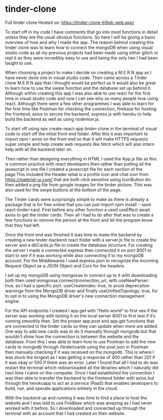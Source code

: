 # tinder-clone
Full tinder clone
Hosted on: https://tinder-clone-b1bdc.web.app/

To start off in my code I have comments that go into most functions in detail unless they are the usual obvious functions. So here I will be giving a basic overview of how and why I made the app. The reason behind creating this tinder clone was to learn how to connect the mongoDB when using visual studio code as all my previous projects had been made using either glitch or repl.it as they were incredibly easy to use and being the only two I had been taught to use. 


When choosing a project to make I decide on creating a M.E.R.N app as I have never done one in visual studio code. Then came across a Tinder clone M.E.R.N app that I thought would be perfect as It would also be great to learn how to use the swipe function and the database set up behind it. Although within creating this app I was also able to use react for the first time in visual studio code and now I can see why so many people love using react. Although there were a few other programmes I was able to learn for the first time like Postman for checking the connection, firebase for hosting the frontend, axios to secure the backend, express js with heroku to help build the backend as well as using nodemon.js.


To start off using npx create-react-app tinder-clone in the terminal of visual code to start off the initial front end folder. After this it was important to import npm i axios on the front end so that it will make HTTPS requests super simple and help create web requests like fetch which will also intern help with all the backend later on.

Then rather than designing everything in HTML I used the App.js file as this is common practice with react developers then rather than putting all the javascript in one file I created a javascript file for each section of the page.This included the Header what is a profile icon and chat icon from https://material-ui.com/ that are both click sensitive using IconButton div then added a png file from google images for the tinder picture. This was also used for the swipe buttons at the bottom of the page.


The Tinder cards were surprisingly simple to make as there is already a package that is for free online that you can just import npm install --save react-tinder-card.  First before any other function a used useEffect await axios to get the tinder cards. Then all I had to do after that was to create a few functions to remove the person at the front and let the program know that they had left. 

Once the front end was finished It was time to make the backend by creating a new tinder-backend react folder with a server.js file to create the server and a dbCards.js file to create the database structure. For creating the server I made a connected express then connected it on port 8001 to start to see if it was working while also connecting it to my mongoDB account. For the Middlewares I used express.json to recognize the incoming Request Object as a JSON Object and Cors for the headers. 

 

I set up my mongoDB using mongoose to connect up to it with downloading both then used mongoose.connect(connection_url,  with useNewParser: true, as I had a specific port. useCreateIndex: true, to avoid deprecation warnings from the MongoDB driver and finally useUnifiedTopology: true, for to opt in to using the MongoDB driver's new connection management engine. 

For the API endpoints I created I app.get with “Hello world” to first see if the server was working with testing it on the local server 8001 to first test if it’s running smoothly then. Set the proper app.post and app.get functions that are connected to the tinder cards so they can update when more are added. One way to add new cards was to do it manually through mongodb but that wouldn’t show how the connection is between the website and the database. From this I was able to learn how to use Postman to add the new cards to mongodb through /tinder/cards using the post json in Postman then manually checking if it was received on the mongodb. This is where I was stuck the longest as I was getting a response of 400 rather than 201 if it was okay or 500 if there was an error. Later I found that all I had to do was restart the terminal which redownloaded all the libraries which I naturally did next time I came on the computer. Once I had established the connection I was then able to transfer the backend to the frontend folder with axios but through the herokuapp to act as a service (PaaS) that enables developers to build, run, and operate applications entirely in the cloud.

With the backend up and running it was time to find a place to host the website and I was told to use FireBase which was amazing as I had never worked with it before. So I downloaded and connected up through the terminal with an account that I had created on their website.
